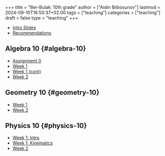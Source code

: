 +++
title = "Ber-Bulak: 10th grade"
author = ["Aidin Biibosunov"]
lastmod = 2024-09-10T16:50:37+02:00
tags = ["teaching"]
categories = ["teaching"]
draft = false
type = "teaching"
+++

-   [Intro Slides](/reveal_js_talks/intro_me/intro.html)
-   [Recommendations](/html_files/recommendations.html)


## Algebra 10 {#algebra-10}

-   [Assignment 0](/pdf_files/berbulak/algebra_8/assignments/week1_asst0.html)
-   [Week 1](/pdf_files/berbulak/algebra_8/assignments/week1_lesson1.html)
-   [Week 1 (cont)](/pdf_files/berbulak/algebra_10/assignments/week1_lesson2.html)
-   [Week 2](/pdf_files/berbulak/algebra_10/assignments/algebra10_week2.html)


## Geometry 10 {#geometry-10}

-   [Week 1](/pdf_files/berbulak/geometry_10/geom10_week1_lesson1.html)
-   [Week 2](/pdf_files/berbulak/geometry_10/geometry10_week2.html)


## Physics 10 {#physics-10}

-   [Week 1: Intro](/pdf_files/berbulak/physics_10/week1_intro.pdf)
-   [Week 1: Kinematics](/pdf_files/berbulak/physics_10/physics10_week1_lesson1.html)
-   [Week 2](/pdf_files/berbulak/physics_10/physics10_week2.html)